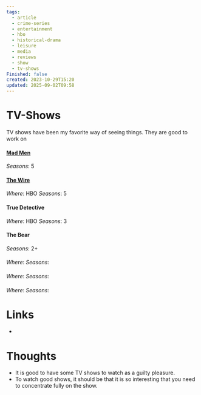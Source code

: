 ```yaml
---
tags:
  - article
  - crime-series
  - entertainment
  - hbo
  - historical-drama
  - leisure
  - media
  - reviews
  - show
  - tv-shows
Finished: false
created: 2023-10-29T15:20
updated: 2025-09-02T09:58
---
```

# TV-Shows
TV shows have been my favorite way of seeing things. They are good to work on 
#### [Mad Men](Mad%20Men.md)
*Seasons*: 5
#### [The Wire](The%20Wire.md)
*Where*: HBO
*Seasons*: 5
#### True Detective
*Where*: HBO
*Seasons*: 3

#### The Bear
*Seasons*: 2+

#### 
*Where*: 
*Seasons*: 

#### 
*Where*: 
*Seasons*: 

#### 
*Where*: 
*Seasons*: 


# Links
- 

# Thoughts 
- It is good to have some TV shows to watch as a guilty pleasure. 
- To watch good shows, it should be that it is so interesting that you need to concentrate fully on the show. 


